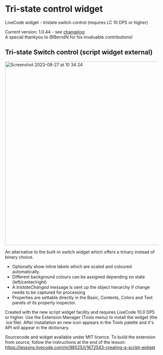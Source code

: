 # Tri-state control widget
LiveCode widget - tristate switch control (requires LC 10 DP5 or higher)

Current version: 1.0.44 - see [changelog](/changelog.md)<br>
A special thankyou to @BerndN for his invaluable contributions!

## Tri-state Switch control (script widget external)
<img width="604" alt="Screenshot 2023-08-27 at 10 34 24" src="https://github.com/stam66/tristate/assets/5677273/4bc37c4e-29ca-4755-90d6-7ee10e8258c6">



An alternative to the built-in switch widget which offers a trinary instead of binary choice.
- Optionally show inline labels which are scaled and coloured automatically.
- Different background colours can be assigned depending on state (left/center/right)
- A _tristateChanged_ message is sent up the object hierarchy if change needs to be captured for processing
- Properties are settable directly in the Basic, Contents, Colors and Text panels of its property inspector.

Created with the new script widget facility and requires LiveCode 10.0 DP5 or higher.
Use the Extension Manager (Tools menu) to install the widget (the .lce file). After installation an new icon appears in the Tools palette and it's API will appear in the dictionary.

Sourcecode and widget available under MIT licence.
To build the extension from source, follow the instructions at the end of the lesson: https://lessons.livecode.com/m/98525/l/1672543-creating-a-script-widget
